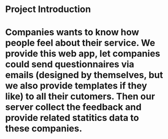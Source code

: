 # Project Introduction

<h1>

Companies wants to know how people feel about their service. We provide this web app, let companies could send questionnaires via emails (designed by themselves, but we also provide templates if they like) to all their cutomers. Then our server collect the feedback and provide related statitics data to these companies.


</h1>
